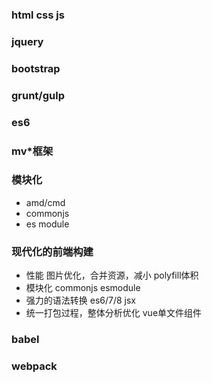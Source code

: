 ### html css js

### jquery

### bootstrap

### grunt/gulp

### es6

### mv*框架

### 模块化
- amd/cmd
- commonjs
- es module


### 现代化的前端构建
- 性能 图片优化，合并资源，减小 polyfill体积
- 模块化 commonjs esmodule 
- 强力的语法转换 es6/7/8 jsx
- 统一打包过程，整体分析优化 vue单文件组件

### babel
### webpack